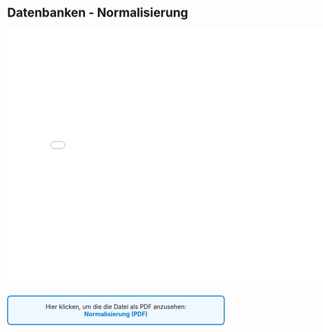 # Datenbanken - Normalisierung
<p>
<iframe src="../_static/pdfs/t13_normalisierung.pdf" width="800" height="600" style="border: none;"></iframe>
</p>

<div style="border: 2px solid #007ACC; padding: 15px; border-radius: 8px; background-color: #F0F8FF; margin: 20px 0;">
    
<p style="text-align: center; margin: 0;">
    Hier klicken, um die die Datei als PDF anzusehen:
    <br>
     <a href="../_static/pdfs/t13_normalisierung.pdf" 
           target="_blank" 
           rel="noopener noreferrer" 
           style="color: #007ACC; font-weight: bold; text-decoration: none;">
            Normalisierung (PDF)
        </a>
    </p>
</div>
